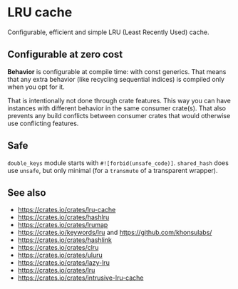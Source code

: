 # LRU cache

Configurable, efficient and simple LRU (Least Recently Used) cache.

## Configurable at zero cost

**Behavior** is configurable at compile time: with const generics. That means that any extra
behavior (like recycling sequential indices) is compiled only when you opt for it.

That is intentionally not done through crate features. This way you can have instances with
different behavior in the same consumer crate(s). That also prevents any build conflicts between
consumer crates that would otherwise use conflicting features.

## Safe

`double_keys` module starts with `#![forbid(unsafe_code)]`. `shared_hash` does use `unsafe`, but
only minimal (for a `transmute` of a transparent wrapper).

## See also

- https://crates.io/crates/lru-cache
- https://crates.io/crates/hashlru
- https://crates.io/crates/lrumap
- https://crates.io/keywords/lru and https://github.com/khonsulabs/
- https://crates.io/crates/hashlink
- https://crates.io/crates/clru
- https://crates.io/crates/uluru
- https://crates.io/crates/lazy-lru
- https://crates.io/crates/lru
- https://crates.io/crates/intrusive-lru-cache
